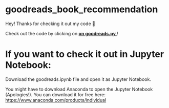 # goodreads_book_recommendation

Hey! Thanks for checking it out my code 🙂

Check out the code by clicking on <a href="https://github.com/simonjpastor/goodreads_book_recommendation/blob/main/goodreads.py"> <strong> on goodreads.py </strong> </a> ! 

# If you want to check it out in Jupyter Notebook:
Download the goodreads.ipynb file and open it as Jupyter Notebook. 

You might have to download Anaconda to open the Jupyter Notebook (Apologies!). You can download it for free here: https://www.anaconda.com/products/individual

